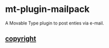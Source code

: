 # mt-plugin-mailpack

A Movable Type plugin to post enties via e-mail.

## [copyright](http://www.mtcms.jp/movabletype-blog/terms/)
